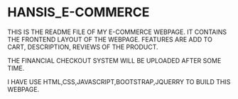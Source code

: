 # HANSIS_E-COMMERCE

THIS IS THE README FILE OF MY E-COMMERCE WEBPAGE.
IT CONTAINS THE FRONTEND LAYOUT OF THE WEBPAGE.
FEATURES ARE ADD TO CART, DESCRIPTION, REVIEWS OF THE PRODUCT.

THE FINANCIAL CHECKOUT SYSTEM WILL BE UPLOADED AFTER SOME TIME.

I HAVE USE HTML,CSS,JAVASCRIPT,BOOTSTRAP,JQUERRY TO BUILD THIS WEBPAGE.
